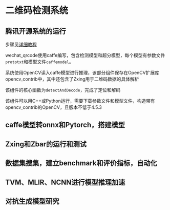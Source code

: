 # 二维码检测系统

## 腾讯开源系统的运行

步骤见[详细教程](tutorials/tencent.md)

wechat_qrcode使用caffe编写，包含检测模型和超分模型，每个模型有参数文件`prototxt`和模型文件`caffemodel`。

系统使用OpenCV读入caffe模型进行推理，该部分组件保存在OpenCV扩展库opencv_contrib中，其中还包含了Zxing用于二维码数据的具体解析

该组件的核心函数为`detectAndDecode`，完成了定位和解码

该组件可以用C++或Python运行，需要下载参数文件和模型文件，构造带有opencv_contrib的OpenCV，且版本不低于4.5.3

## caffe模型转onnx和Pytorch，搭建模型

## Zxing和Zbar的运行和测试

## 数据集搜集，建立benchmark和评价指标，自动化

## TVM、MLIR、NCNN进行模型推理加速

## 对抗生成模型研究